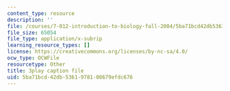 ```yaml
---
content_type: resource
description: ''
file: /courses/7-012-introduction-to-biology-fall-2004/5ba71bcd42db5361978108679efdc676_dENgjMVCHaA.vtt
file_size: 65054
file_type: application/x-subrip
learning_resource_types: []
license: https://creativecommons.org/licenses/by-nc-sa/4.0/
ocw_type: OCWFile
resourcetype: Other
title: 3play caption file
uid: 5ba71bcd-42db-5361-9781-08679efdc676
---
```

